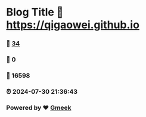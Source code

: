 # Blog Title :link: https://qigaowei.github.io 
### :page_facing_up: [34](https://qigaowei.github.io/tag.html) 
### :speech_balloon: 0 
### :hibiscus: 16598 
### :alarm_clock: 2024-07-30 21:36:43 
### Powered by :heart: [Gmeek](https://github.com/Meekdai/Gmeek)
